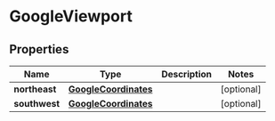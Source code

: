 
# GoogleViewport

## Properties
Name | Type | Description | Notes
------------ | ------------- | ------------- | -------------
**northeast** | [**GoogleCoordinates**](GoogleCoordinates.md) |  |  [optional]
**southwest** | [**GoogleCoordinates**](GoogleCoordinates.md) |  |  [optional]



